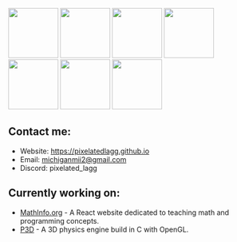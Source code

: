 <p align="left">
  <img src="https://github.com/rahul-jha98/README_icons/blob/main/language_and_tools/square/c%23/c%23.png" width="100" />
  <img src="https://github.com/rahul-jha98/README_icons/blob/main/language_and_tools/square/c%2B%2B/c%2B%2B.png" width="100" /> 
  <img src="https://github.com/rahul-jha98/README_icons/blob/main/language_and_tools/square/c/c.png" width="100" />
  <img src="https://github.com/rahul-jha98/README_icons/blob/main/language_and_tools/square/html/html.png" width="100" />
  <img src="https://github.com/rahul-jha98/README_icons/blob/main/language_and_tools/square/css/css.png" width="100" />
  <img src="https://github.com/rahul-jha98/README_icons/blob/main/language_and_tools/square/javascript/javascript.png" width="100" />
  <img src="https://github.com/rahul-jha98/README_icons/blob/main/language_and_tools/square/react/react.png" width="100" />
</p>

## Contact me:
- Website: https://pixelatedlagg.github.io
- Email: michiganmii2@gmail.com
- Discord: pixelated_lagg

## Currently working on:

- [MathInfo.org](https://github.com/PixelatedLagg/MathInfo) - A React website dedicated to teaching math and programming concepts.
- [P3D](https://github.com/PixelatedLagg/P3D) - A 3D physics engine build in C with OpenGL.
